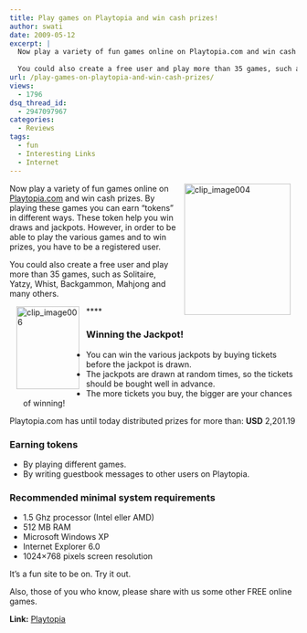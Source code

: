 ```yaml
---
title: Play games on Playtopia and win cash prizes!
author: swati
date: 2009-05-12
excerpt: |
  Now play a variety of fun games online on Playtopia.com and win cash prizes. By playing these games you can earn “tokens” in different ways. These token help you win draws and jackpots. However, in order to be able to play the various games and to win prizes, you have to be a registered user.
  
  You could also create a free user and play more than 35 games, such as Solitaire, Yatzy, Whist, Backgammon, Mahjong and many others.
url: /play-games-on-playtopia-and-win-cash-prizes/
views:
  - 1796
dsq_thread_id:
  - 2947097967
categories:
  - Reviews
tags:
  - fun
  - Interesting Links
  - Internet
---
```

<img class="alignright wp-image-54115" style="border: 0pt none;margin-left: 12px;margin-right: 12px" src="http://cdn.devilsworkshop.org/files/2009/05/clip-image00413.jpg" border="0" alt="clip_image004" hspace="12" width="186" height="230" align="right" />Now play a variety of fun games online on <a href="http://www.playtopia.com/" onclick="_gaq.push(['_trackEvent', 'outbound-article', 'http://www.playtopia.com/', 'Playtopia.com']);" >Playtopia.com</a> and win cash prizes. By playing these games you can earn “tokens” in different ways. These token help you win draws and jackpots. However, in order to be able to play the various games and to win prizes, you have to be a registered user.

You could also create a free user and play more than 35 games, such as Solitaire, Yatzy, Whist, Backgammon, Mahjong and many others.

<img class="alignleft" style="border: 0pt none;margin-left: 12px;margin-right: 12px" src="http://cdn.devilsworkshop.org/files/2009/05/clip-image0061.jpg" border="0" alt="clip_image006" hspace="12" width="110" height="145" align="left" />****

### Winning the Jackpot!

  * You can win the various jackpots by buying tickets before the jackpot is drawn.
  * The jackpots are drawn at random times, so the tickets should be bought well in advance.
  * The more tickets you buy, the bigger are your chances of winning!

Playtopia.com has until today distributed prizes for more than: **USD** 2,201.19

### Earning tokens

  * By playing different games.
  * By writing guestbook messages to other users on Playtopia.

### Recommended minimal system requirements

  * 1.5 Ghz processor (Intel eller AMD)
  * 512 MB RAM
  * Microsoft Windows XP
  * Internet Explorer 6.0
  * 1024&#215;768 pixels screen resolution

It’s a fun site to be on. Try it out.

Also, those of you who know, please share with us some other FREE online games.

**Link:** <a href="http://www.playtopia.com/" onclick="_gaq.push(['_trackEvent', 'outbound-article', 'http://www.playtopia.com/', 'Playtopia']);" >Playtopia</a>

